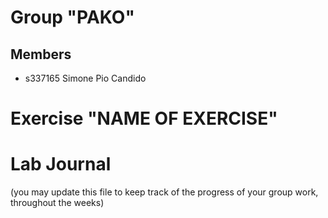 # Group "PAKO"

## Members
- s337165 Simone Pio Candido

# Exercise "NAME OF EXERCISE"

# Lab Journal

(you may update this file to keep track of the progress of your group work, throughout the weeks)
